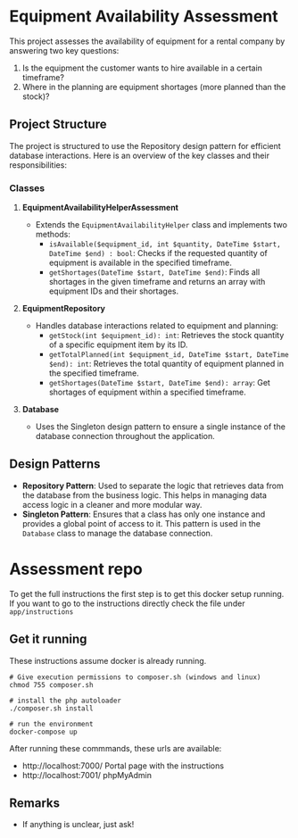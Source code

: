 # Equipment Availability Assessment

This project assesses the availability of equipment for a rental company by answering two key questions:
1. Is the equipment the customer wants to hire available in a certain timeframe?
2. Where in the planning are equipment shortages (more planned than the stock)?

## Project Structure

The project is structured to use the Repository design pattern for efficient database interactions. Here is an overview of the key classes and their responsibilities:

### Classes

1. **EquipmentAvailabilityHelperAssessment**
   - Extends the `EquipmentAvailabilityHelper` class and implements two methods:
     - `isAvailable($equipment_id, int $quantity, DateTime $start, DateTime $end) : bool`: Checks if the requested quantity of equipment is available in the specified timeframe.
     - `getShortages(DateTime $start, DateTime $end)`: Finds all shortages in the given timeframe and returns an array with equipment IDs and their shortages.

2. **EquipmentRepository**
   - Handles database interactions related to equipment and planning:
     - `getStock(int $equipment_id): int`: Retrieves the stock quantity of a specific equipment item by its ID.
     - `getTotalPlanned(int $equipment_id, DateTime $start, DateTime $end): int`: Retrieves the total quantity of equipment planned in the specified timeframe.
     - `getShortages(DateTime $start, DateTime $end): array`: Get shortages of equipment within a specified timeframe.

3. **Database**
   - Uses the Singleton design pattern to ensure a single instance of the database connection throughout the application.

## Design Patterns

- **Repository Pattern**: Used to separate the logic that retrieves data from the database from the business logic. This helps in managing data access logic in a cleaner and more modular way.
- **Singleton Pattern**: Ensures that a class has only one instance and provides a global point of access to it. This pattern is used in the `Database` class to manage the database connection.






# Assessment repo

To get the full instructions the first step is to get this docker setup running. If you want to go to the instructions
directly check the file under `app/instructions`


## Get it running

These instructions assume docker is already running.

```
# Give execution permissions to composer.sh (windows and linux)
chmod 755 composer.sh

# install the php autoloader
./composer.sh install  

# run the environment
docker-compose up

```

After running these commmands, these urls are available:

- http://localhost:7000/ Portal page with the instructions
- http://localhost:7001/ phpMyAdmin

## Remarks

- If anything is unclear, just ask!
